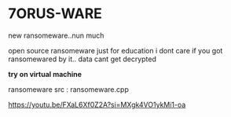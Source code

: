# 7ORUS-WARE
new ransomeware..nun much

open source ransomeware just for education
i dont care if you got ransomewared by it.. data cant get decrypted

**try on virtual machine**

ransomeware src : ransomeware.cpp

https://youtu.be/FXaL6Xf0Z2A?si=MXgk4VO1ykMi1-oa
